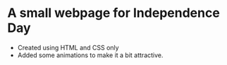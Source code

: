 # A small webpage for Independence Day
- Created using HTML and CSS only
- Added some animations to make it a bit attractive.